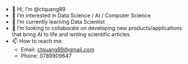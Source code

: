 - 👋 Hi, I’m <span style='color: red,'>@ctquang89</span>
- 👀 I’m interested in <span style='color: green,'>Data Science / AI / Computer Science</span>
- 🌱 I’m currently learning <span style='color: blue,'>Data Scientist</span>
- 💞️ I’m looking to collaborate on developing new products/applications that bring AI to life and writing scientific articles. 
- 📫 How to reach me:
  - Email: ctquang89@gmail.com
  - Phone: 0789909647

<!---
ctquang89/ctquang89 is a ✨ special ✨ repository because its `README.md` (this file) appears on your GitHub profile.
You can click the Preview link to take a look at your changes.
--->
